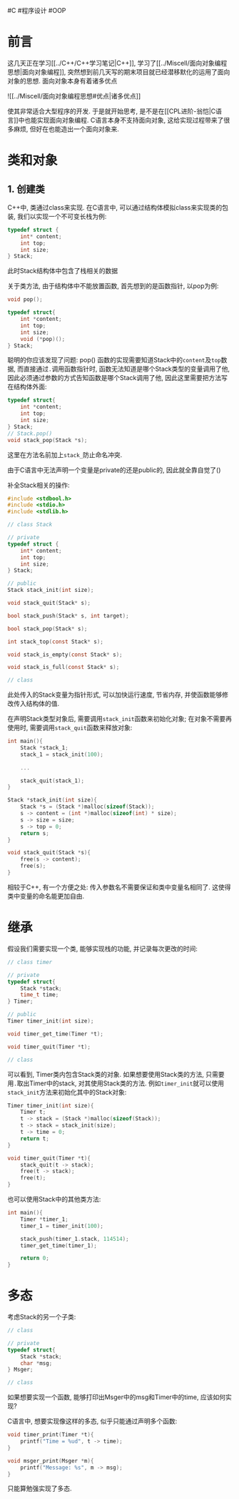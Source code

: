 #C #程序设计 #OOP
# 前言

这几天正在学习[[../C++/C++学习笔记|C++]], 学习了[[../Miscell/面向对象编程思想|面向对象编程]], 突然想到前几天写的期末项目就已经潜移默化的运用了面向对象的思想. 面向对象本身有着诸多优点

![[../Miscell/面向对象编程思想#优点|诸多优点]]

使其非常适合大型程序的开发. 于是就开始思考, 是不是在[[CPL进阶-翁恺|C语言]]中也能实现面向对象编程. C语言本身不支持面向对象, 这给实现过程带来了很多麻烦, 但好在也能造出一个面向对象来. 


# 类和对象

## 1. 创建类

C++中, 类通过class来实现. 在C语言中, 可以通过结构体模拟class来实现类的包装, 我们以实现一个不可变长栈为例:

```c
typedef struct {
    int* content;
    int top;
    int size;
} Stack;
```

此时Stack结构体中包含了栈相关的数据

关于类方法, 由于结构体中不能放置函数, 首先想到的是函数指针, 以pop为例:

```c
void pop();

typedef struct{
	int *content;
	int top;
	int size;
	void (*pop)();
} Stack;
```

聪明的你应该发现了问题: pop() 函数的实现需要知道Stack中的`content`及`top`数据, 而直接通过`.`调用函数指针时, 函数无法知道是哪个Stack类型的变量调用了他, 因此必须通过参数的方式告知函数是哪个Stack调用了他, 因此这里需要把方法写在结构体外面:

```c
typedef struct{
	int *content;
	int top;
	int size;
} Stack; 
// Stack.pop()
void stack_pop(Stack *s);
```

这里在方法名前加上`stack_`防止命名冲突. 

由于C语言中无法声明一个变量是private的还是public的, 因此就全靠自觉了()

补全Stack相关的操作:

```c
#include <stdbool.h>
#include <stdio.h>
#include <stdlib.h>

// class Stack

// private
typedef struct {
    int* content;
    int top;
    int size;
} Stack;

// public
Stack stack_init(int size);

void stack_quit(Stack* s);

bool stack_push(Stack* s, int target);

bool stack_pop(Stack* s);

int stack_top(const Stack* s);

void stack_is_empty(const Stack* s);

void stack_is_full(const Stack* s);

// class
```

此处传入的Stack变量为指针形式, 可以加快运行速度, 节省内存, 并使函数能够修改传入结构体的值.

在声明Stack类型对象后, 需要调用`stack_init`函数来初始化对象; 在对象不需要再使用时, 需要调用`stack_quit`函数来释放对象:

```c
int main(){
	Stack *stack_1;
	stack_1 = stack_init(100);
	
	...

	stack_quit(stack_1);
}

Stack *stack_init(int size){
	Stack *s = (Stack *)malloc(sizeof(Stack));
	s -> content = (int *)malloc(sizeof(int) * size);
	s -> size = size;
	s -> top = 0;
	return s;
}

void stack_quit(Stack *s){
	free(s -> content);
	free(s);
}
```

相较于C++, 有一个方便之处: 传入参数名不需要保证和类中变量名相同了. 这使得类中变量的命名能更加自由. 


# 继承

假设我们需要实现一个类, 能够实现栈的功能, 并记录每次更改的时间:

```c
// class timer

// private
typedef struct{
	Stack *stack;
	time_t time;
} Timer;

// public
Timer timer_init(int size);

void timer_get_time(Timer *t);

void timer_quit(Timer *t);

// class
```

可以看到, Timer类内包含Stack类的对象. 如果想要使用Stack类的方法, 只需要用`.`取出Timer中的stack, 对其使用Stack类的方法. 例如`timer_init`就可以使用`stack_init`方法来初始化其中的Stack对象:

```c
Timer timer_init(int size){
	Timer t; 
	t -> stack = (Stack *)malloc(sizeof(Stack));
	t -> stack = stack_init(size);
	t -> time = 0;
	return t;
}

void timer_quit(Timer *t){
	stack_quit(t -> stack);
	free(t -> stack);
	free(t);
}
```

也可以使用Stack中的其他类方法:

```c
int main(){
	Timer *timer_1;
	timer_1 = timer_init(100);

	stack_push(timer_1.stack, 114514);
	timer_get_time(timer_1);

	return 0;
}
```


# 多态

考虑Stack的另一个子类:

```c
// class

// private
typedef struct{
	Stack *stack;
	char *msg;
} Msger;

// class
```

如果想要实现一个函数, 能够打印出Msger中的msg和Timer中的time, 应该如何实现?

C语言中, 想要实现像这样的多态, 似乎只能通过声明多个函数:

```c
void timer_print(Timer *t){
	printf("Time = %ud", t -> time);
}

void msger_print(Msger *m){
	printf("Message: %s", m -> msg);
}
```

只能算勉强实现了多态. 